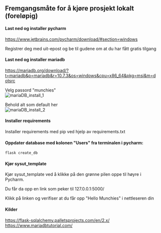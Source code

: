 ## Fremgangsmåte for å kjøre prosjekt lokalt (foreløpig)



#### Last ned og installer pycharm

https://www.jetbrains.com/pycharm/download/#section=windows

Registrer deg med uit-epost og be til gudene om at du har fått gratis tilgang

#### Last ned og installer mariadb

https://mariadb.org/download/?t=mariadb&p=mariadb&r=10.7.3&os=windows&cpu=x86_64&pkg=msi&m=dotsrc

Velg passord "munchies"  
![mariaDB_install_1](https://user-images.githubusercontent.com/98937880/154868769-7f317a29-1109-45bd-a5e2-23c48ac878d3.png)

Behold alt som default her  
![mariaDB_install_2](https://user-images.githubusercontent.com/98937880/154868776-a0fa6d99-c317-4a4d-8d16-9dbc74a318ad.png)

#### Installer requirements

Installer requirements med pip ved hjelp av requirements.txt

#### Oppdater database med kolonen "Users" fra terminalen i pycharm:

```flask create_db```

#### Kjør sysut_template

Kjør sysut_template ved å klikke på den grønne pilen oppe til høyre i Pycharm.

Du får da opp en link som peker til 127.0.0.1:5000/

Klikk på linken og verifiser at du får opp "Hello Munchies" i nettleseren din


#### Kilder
https://flask-sqlalchemy.palletsprojects.com/en/2.x/ 
https://www.mariadbtutorial.com/
